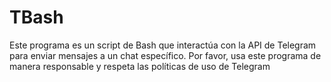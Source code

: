 # TBash
Este programa es un script de Bash que interactúa con la API de Telegram para enviar mensajes a un chat específico. Por favor, usa este programa de manera responsable y respeta las políticas de uso de Telegram
